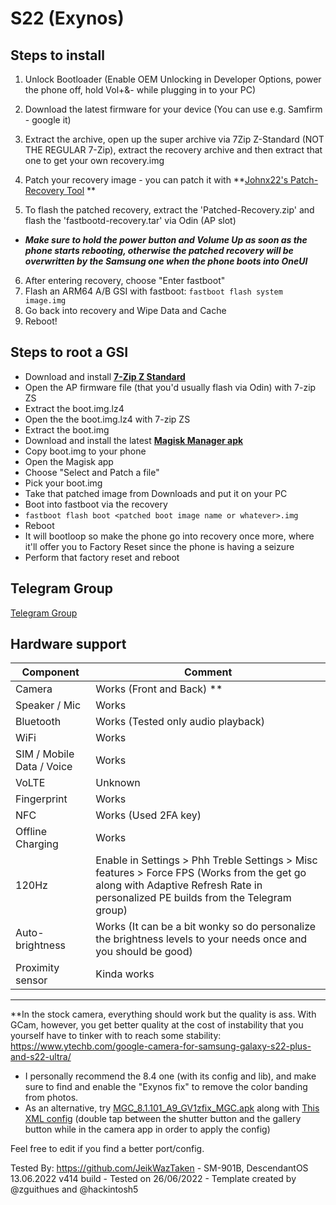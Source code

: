 # S22 (Exynos)

## Steps to install

1.  Unlock Bootloader (Enable OEM Unlocking in Developer Options, power the phone off, hold Vol+&- while plugging in to your PC)
2.  Download the latest firmware for your device (You can use e.g. Samfirm - google it)
3.  Extract the archive, open up the super archive via 7Zip Z-Standard (NOT THE REGULAR 7-Zip), extract the recovery archive and then extract that one to get your own recovery.img
4.  Patch your recovery image - you can patch it with **[Johnx22's Patch-Recovery Tool](https://github.com/Johx22/Patch-Recovery) **

5.  To flash the patched recovery, extract the 'Patched-Recovery.zip' and flash the 'fastbootd-recovery.tar' via Odin (AP slot)
                   
*  _**Make sure to hold the power button and Volume Up as soon as the phone starts rebooting, otherwise the patched recovery will be overwritten by the Samsung one when the phone boots into OneUI**_
6.  After entering recovery, choose "Enter fastboot"
7.  Flash an ARM64 A/B GSI with fastboot:    `fastboot flash system image.img`
8.  Go back into recovery and Wipe Data and Cache
9.  Reboot!

## Steps to root a GSI

* Download and install **[7-Zip Z Standard](https://github.com/mcmilk/7-Zip-zstd/releases)**
* Open the AP firmware file (that you'd usually flash via Odin) with 7-zip ZS
* Extract the boot.img.lz4
* Open the the boot.img.lz4 with 7-zip ZS
* Extract the boot.img
* Download and install the latest **[Magisk Manager apk](https://github.com/topjohnwu/Magisk/releases)**
* Copy boot.img to your phone
* Open the Magisk app
* Choose "Select and Patch a file"
* Pick your boot.img
* Take that patched image from Downloads and put it on your PC
* Boot into fastboot via the recovery
* `fastboot flash boot <patched boot image name or whatever>.img` 
* Reboot
* It will bootloop so make the phone go into recovery once more, where it'll offer you to Factory Reset since the phone is having a seizure
* Perform that factory reset and reboot

## Telegram Group

[Telegram Group](https://t.me/+Ehf3IgzJw0k0NmE8)

## Hardware support

| Component                 |      Comment                                                      |
|---------------------------|-------------------------------------------------------------------|
| Camera                    | Works (Front and Back)  **                                        |
| Speaker / Mic             | Works                                                             |
| Bluetooth                 | Works (Tested only audio playback)                                |
| WiFi                      | Works                                                             |
| SIM / Mobile Data / Voice | Works                                                             |
| VoLTE                     | Unknown                                                           |
| Fingerprint               | Works                                                             |
| NFC                       | Works (Used 2FA key)                                              |
| Offline Charging          | Works                                                           |
| 120Hz                     | Enable in Settings > Phh Treble Settings > Misc features > Force FPS (Works from the get go along with Adaptive Refresh Rate in personalized PE builds from the Telegram group)          |
| Auto-brightness            | Works (It can be a bit wonky so do personalize the brightness levels to your needs once and you should be good)               |
| Proximity sensor            | Kinda works              |

---

**In the stock camera, everything should work but the quality is ass. With GCam, however, you get better quality at the cost of instability that you yourself have to tinker with to reach some stability: https://www.ytechb.com/google-camera-for-samsung-galaxy-s22-plus-and-s22-ultra/
 - I personally recommend the 8.4 one (with its config and lib), and make sure to find and enable the "Exynos fix" to remove the color banding from photos.
 - As an alternative, try [MGC_8.1.101_A9_GV1zfix_MGC.apk](https://www.celsoazevedo.com/files/android/google-camera/dev-bsg/f/dl75/2/) along with [This XML config](https://www.mediafire.com/file/54ebe3prtq8y61b/Eric_JaJo_BSG_V8.1_%25283%2529.xml/file) (double tap between the shutter button and the gallery button while in the camera app in order to apply the config)

Feel free to edit if you find a better port/config.

Tested By: https://github.com/JeikWazTaken - SM-901B, DescendantOS 13.06.2022 v414 build - Tested on 26/06/2022 - Template created by @zguithues and @hackintosh5

